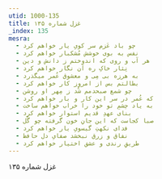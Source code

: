 ```yaml
---
utid: 1000-135
title: غزل شماره ۱۳۵
_index: 135
mesra:
  - چو باد عَزم سر کویِ یار خواهم کرد
  - نفس به بوی خوشش مُشکبار خواهم کرد
  - هر آب و روی که اندوختم ز دانش و دین
  - نِثار خاکِ ره آن نگار خواهم کرد
  - به هرزه بی مِی و معشوق عُمر میگذرد
  - بطالتم بس از امروز کار خواهم کرد
  - چو شمع صبحدمم شُد ز مِهر او روشن
  - که عُمر در سر این کار و بار خواهم کرد
  - به یاد چشمِ تو خود را خراب خواهم ساخت
  - بنای عهدِ قدیم استوار خواهم کرد
  - صبا کجاست که این جانِ خون گرفته چو گُل
  - فدای نکهتِ گیسویِ یار خواهم کرد
  - نفاق و زرق نبخشد صفایِ دل حافظ
  - طریقِ رندی و عشق اختیار خواهم کرد
---
```

غزل شماره ۱۳۵
